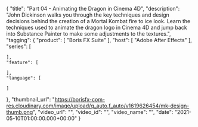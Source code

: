 {
  "title": "Part 04 - Animating the Dragon in Cinema 4D",
  "description": "John Dickinson walks you through the key techniques and design decisions behind the creation of a Mortal Kombat fire to ice look. Learn the techniques used to animate the dragon logo in Cinema 4D and jump back into Substance Painter to make some adjustments to the textures.",
  "tagging": {
    "product": [
      "Boris FX Suite"
    ],
    "host": [
      "Adobe After Effects"
    ],
    "series": [

    ],
    "feature": [

    ],
    "language": [

    ]
  },
  "thumbnail_url": "https://borisfx-com-res.cloudinary.com/image/upload/q_auto,f_auto/v1619626454/mk-design-thumb.png",
  "video_url": "",
  "video_id": "",
  "video_name": "",
  "date": "2021-05-10T01:00:00.000+00:00"
}
